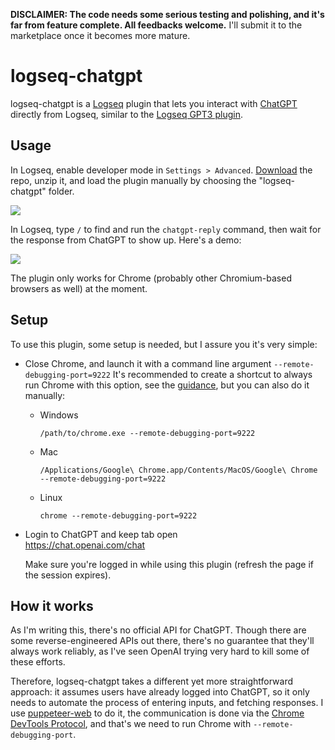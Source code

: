 **DISCLAIMER: The code needs some serious testing and polishing, and it's far from feature complete. All feedbacks welcome.** I'll submit it to the marketplace once it becomes more mature.

# logseq-chatgpt

logseq-chatgpt is a [Logseq](https://github.com/logseq/logseq) plugin that lets you interact with [ChatGPT](https://chat.openai.com/chat) directly from Logseq, similar to the [Logseq GPT3 plugin](https://github.com/briansunter/logseq-plugin-gpt3-openai).

## Usage

In Logseq, enable developer mode in `Settings > Advanced`. [Download](https://github.com/laike9m/logseq-chatgpt/archive/refs/heads/main.zip) the repo, unzip it, and load the plugin manually by choosing the "logseq-chatgpt" folder.

![](https://user-images.githubusercontent.com/2592205/209804322-9346d64a-da20-44e1-856d-4dee0725c377.png)

In Logseq, type `/` to find and run the `chatgpt-reply` command, then wait for the response from ChatGPT to show up. Here's a demo:

![](https://user-images.githubusercontent.com/2592205/209801153-f0b1f1bc-f211-45f6-a50c-028aab4b65d3.gif)

The plugin only works for Chrome (probably other Chromium-based browsers as well) at the moment.

## Setup

To use this plugin, some setup is needed, but I assure you it's very simple:

* Close Chrome, and launch it with a command line argument `--remote-debugging-port=9222`
  It's recommended to create a shortcut to always run Chrome with this option, see the [guidance](https://stackoverflow.com/a/58457229/2142577), but you can also do it manually:

  * Windows 
    ```
    /path/to/chrome.exe --remote-debugging-port=9222
    ```

  * Mac
    ```
    /Applications/Google\ Chrome.app/Contents/MacOS/Google\ Chrome --remote-debugging-port=9222
    ```

  * Linux
    ```
    chrome --remote-debugging-port=9222
    ```

- Login to ChatGPT and keep tab open  
  https://chat.openai.com/chat
  
  Make sure you're logged in while using this plugin (refresh the page if the session expires).
  

## How it works

As I'm writing this, there's no official API for ChatGPT. Though there are some reverse-engineered APIs out there, there's no guarantee that they'll always work reliably, as I've seen OpenAI trying very hard to kill some of these efforts.

Therefore, logseq-chatgpt takes a different yet more straightforward approach: it assumes users have already logged into ChatGPT, so it only needs to automate the process of entering inputs, and fetching responses. I use [puppeteer-web](https://github.com/entrptaher/puppeteer-web) to do it, the communication is done via the [Chrome DevTools Protocol](https://chromedevtools.github.io/devtools-protocol/), and that's we need to run Chrome with `--remote-debugging-port`.
